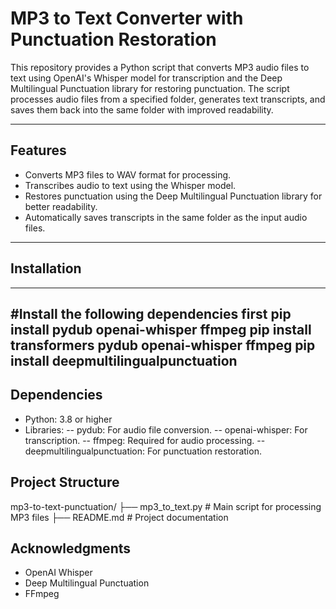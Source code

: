 # MP3 to Text Converter with Punctuation Restoration

This repository provides a Python script that converts MP3 audio files to text using OpenAI's Whisper model for transcription and the Deep Multilingual Punctuation library for restoring punctuation. The script processes audio files from a specified folder, generates text transcripts, and saves them back into the same folder with improved readability.

---

## Features
- Converts MP3 files to WAV format for processing.
- Transcribes audio to text using the Whisper model.
- Restores punctuation using the Deep Multilingual Punctuation library for better readability.
- Automatically saves transcripts in the same folder as the input audio files.

---

## Installation
---
#Install the following dependencies first
pip install pydub openai-whisper ffmpeg
pip install transformers pydub openai-whisper ffmpeg
pip install deepmultilingualpunctuation
---


## Dependencies
- Python: 3.8 or higher
- Libraries:
-- pydub: For audio file conversion.
-- openai-whisper: For transcription.
-- ffmpeg: Required for audio processing.
-- deepmultilingualpunctuation: For punctuation restoration.

## Project Structure
mp3-to-text-punctuation/
├── mp3_to_text.py  # Main script for processing MP3 files
├── README.md       # Project documentation


## Acknowledgments
- OpenAI Whisper
- Deep Multilingual Punctuation
- FFmpeg
